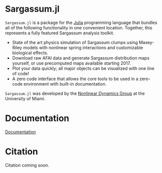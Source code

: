 # Sargassum.jl

`Sargassum.jl` is a package for the [Julia](https://julialang.org/) programming language that bundles all of the following functionality in one convenient location. Together, this represents a fully featured Sargassum analysis toolkit.

- State of the art physics simulation of Sargassum clumps using Maxey-Riley models with nonlinear spring interactions and customizable biological effects.
- Download raw AFAI data and generate Sargassum distribution maps yourself, or use precomputed maps available starting 2017.
- Plot your data quickly; all major objects can be visualized with one line of code!
- A zero code interface that allows the core tools to be used in a zero-code environment with built-in documentation.

`Sargassum.jl` was developed by the [Nonlinear Dynamics Group](https://nonlinear.earth.miami.edu/index.html) at the University of Miami.

# Documentation

[Documentation](https://70gage70.github.io/Sargassum.jl/dev/)

# Citation

Citation coming soon.